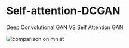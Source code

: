 # Self-attention-DCGAN

Deep Convolutional GAN VS Self Attention GAN

![comparison on mnist](demo/comparison.gif)
